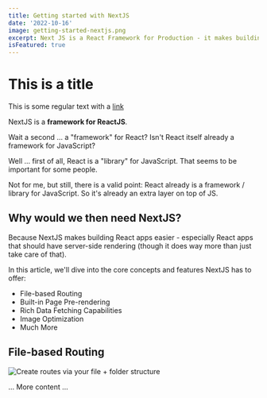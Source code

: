 ```yaml
---
title: Getting started with NextJS
date: '2022-10-16'
image: getting-started-nextjs.png
excerpt: Next JS is a React Framework for Production - it makes building fullstack React apps and sites a breeze
isFeatured: true
---
```


# This is a title
This is some regular text with a [link](https://google.com)

NextJS is a **framework for ReactJS**.

Wait a second ... a "framework" for React? Isn't React itself already a framework for JavaScript?

Well ... first of all, React is a "library" for JavaScript. That seems to be important for some people.

Not for me, but still, there is a valid point: React already is a framework / library for JavaScript. So it's already an extra layer on top of JS.

## Why would we then need NextJS?

Because NextJS makes building React apps easier - especially React apps that should have server-side rendering (though it does way more than just take care of that).

In this article, we'll dive into the core concepts and features NextJS has to offer:

- File-based Routing
- Built-in Page Pre-rendering
- Rich Data Fetching Capabilities
- Image Optimization
- Much More

## File-based Routing

![Create routes via your file + folder structure](/images/posts/getting-started-with-nextjs/nextjs-file-based-routing.png)

<!-- ![Create routes via your file + folder structure](nextjs-file-based-routing.png) -->

... More content ...

<!-- metadata -->
<!-- content -->
